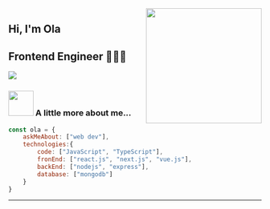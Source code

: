 <img align='right' src="https://media.giphy.com/media/ZVik7pBtu9dNS/giphy.gif" width="230">

## Hi, I'm Ola 
## Frontend Engineer 👨🏾‍💻

[![](https://img.shields.io/badge/Gmail-olafamu24%40gmail.com-red)](mailto:olafamu24@gmail.com)


### <img src="https://media.giphy.com/media/VgCDAzcKvsR6OM0uWg/giphy.gif" width="50"> A little more about me...  

```javascript
const ola = {
    askMeAbout: ["web dev"],
    technologies:{
        code: ["JavaScript", "TypeScript"],
        fronEnd: ["react.js", "next.js", "vue.js"],
        backEnd: ["nodejs", "express"],
        database: ["mongodb"]
    }
}
```

---
